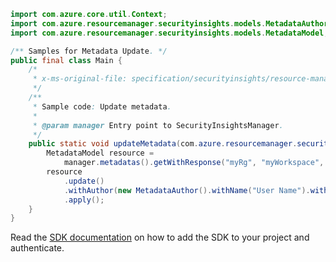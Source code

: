 ```java
import com.azure.core.util.Context;
import com.azure.resourcemanager.securityinsights.models.MetadataAuthor;
import com.azure.resourcemanager.securityinsights.models.MetadataModel;

/** Samples for Metadata Update. */
public final class Main {
    /*
     * x-ms-original-file: specification/securityinsights/resource-manager/Microsoft.SecurityInsights/preview/2021-09-01-preview/examples/metadata/PatchMetadata.json
     */
    /**
     * Sample code: Update metadata.
     *
     * @param manager Entry point to SecurityInsightsManager.
     */
    public static void updateMetadata(com.azure.resourcemanager.securityinsights.SecurityInsightsManager manager) {
        MetadataModel resource =
            manager.metadatas().getWithResponse("myRg", "myWorkspace", "metadataName", Context.NONE).getValue();
        resource
            .update()
            .withAuthor(new MetadataAuthor().withName("User Name").withEmail("email@microsoft.com"))
            .apply();
    }
}
```

Read the [SDK documentation](https://github.com/Azure/azure-sdk-for-java/blob/azure-resourcemanager-securityinsights_1.0.0-beta.1/sdk/securityinsights/azure-resourcemanager-securityinsights/README.md) on how to add the SDK to your project and authenticate.
